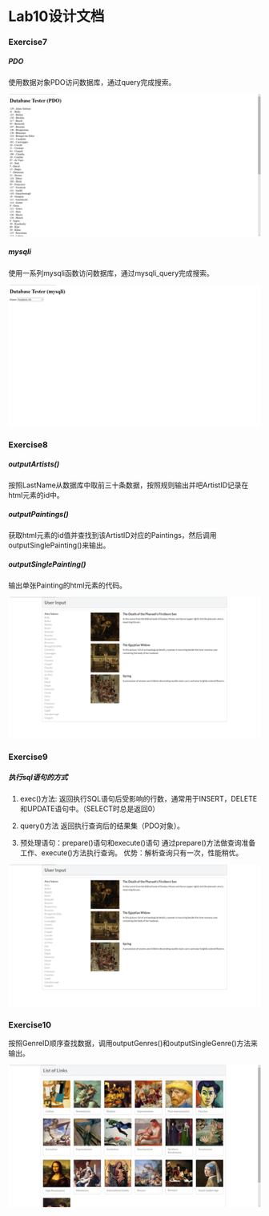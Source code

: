 # Lab10设计文档

### Exercise7

##### PDO
使用数据对象PDO访问数据库，通过query完成搜索。

![](screenshot/exercise7-1.png)

##### mysqli
使用一系列mysqli函数访问数据库，通过mysqli_query完成搜索。

![](screenshot/exercise7-2.png)

### Exercise8

##### outputArtists()
按照LastName从数据库中取前三十条数据，按照规则输出并吧ArtistID记录在html元素的id中。

##### outputPaintings()
获取html元素的id值并查找到该ArtistID对应的Paintings，然后调用outputSinglePainting()来输出。

##### outputSinglePainting()
输出单张Painting的html元素的代码。

![](screenshot/exercise8.png)

### Exercise9

##### 执行sql语句的方式

1. exec()方法:
返回执行SQL语句后受影响的行数，通常用于INSERT，DELETE和UPDATE语句中。（SELECT时总是返回0）

2. query()方法
返回执行查询后的结果集（PDO对象）。

3. 预处理语句：prepare()语句和execute()语句
通过prepare()方法做查询准备工作、execute()方法执行查询。
优势：解析查询只有一次，性能稍优。

![](screenshot/exercise9.png)

### Exercise10

按照GenreID顺序查找数据，调用outputGenres()和outputSingleGenre()方法来输出。

![](screenshot/exercise10.png)